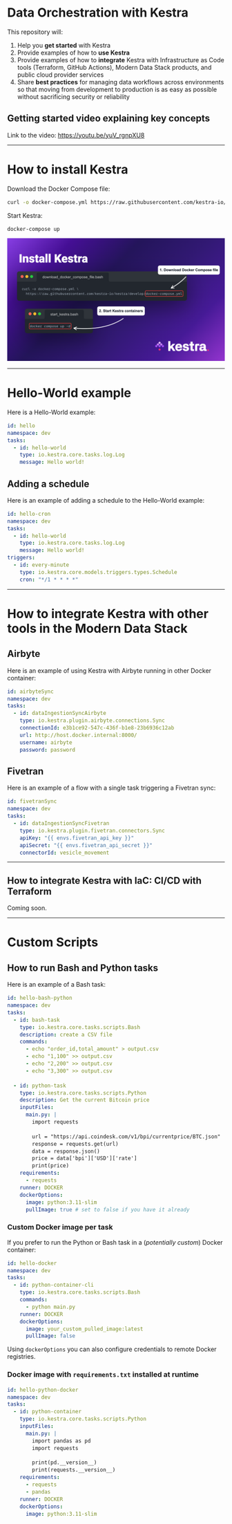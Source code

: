# Data Orchestration with Kestra

This repository will:
1. Help you **get started** with Kestra
2. Provide examples of how to **use Kestra**
3. Provide examples of how to **integrate** Kestra with Infrastructure as Code tools (Terraform, GitHub Actions), Modern Data Stack products, and public cloud provider services
4. Share **best practices** for managing data workflows across environments so that moving from development to production is as easy as possible without sacrificing security or reliability

## Getting started video explaining key concepts

Link to the video: https://youtu.be/yuV_rgnpXU8

---

# How to install Kestra

Download the Docker Compose file:

```sh
curl -o docker-compose.yml https://raw.githubusercontent.com/kestra-io/kestra/develop/docker-compose.yml
```

Start Kestra:

```sh
docker-compose up
```

![install.png](images/install.png)

---

# Hello-World example

Here is a Hello-World example:

```yaml
id: hello  
namespace: dev
tasks:
  - id: hello-world
    type: io.kestra.core.tasks.log.Log
    message: Hello world!
```

## Adding a schedule

Here is an example of adding a schedule to the Hello-World example:

```yaml
id: hello-cron  
namespace: dev
tasks:
  - id: hello-world
    type: io.kestra.core.tasks.log.Log
    message: Hello world!
triggers:
  - id: every-minute
    type: io.kestra.core.models.triggers.types.Schedule
    cron: "*/1 * * * *"
```


---

# How to integrate Kestra with other tools in the Modern Data Stack 

## Airbyte

Here is an example of using Kestra with Airbyte running in other Docker container:

```yaml
id: airbyteSync
namespace: dev
tasks:
  - id: dataIngestionSyncAirbyte
    type: io.kestra.plugin.airbyte.connections.Sync
    connectionId: e3b1ce92-547c-436f-b1e8-23b6936c12ab
    url: http://host.docker.internal:8000/
    username: airbyte
    password: password
```

## Fivetran

Here is an example of a flow with a single task triggering a Fivetran sync:

```yaml
id: fivetranSync
namespace: dev
tasks:
  - id: dataIngestionSyncFivetran
    type: io.kestra.plugin.fivetran.connectors.Sync
    apiKey: "{{ envs.fivetran_api_key }}"
    apiSecret: "{{ envs.fivetran_api_secret }}"
    connectorId: vesicle_movement
```

---


## How to integrate Kestra with IaC: CI/CD with Terraform

Coming soon.


---

# Custom Scripts

## How to run Bash and Python tasks

Here is an example of a Bash task:

```yaml
id: hello-bash-python  
namespace: dev
tasks:  
  - id: bash-task
    type: io.kestra.core.tasks.scripts.Bash
    description: create a CSV file
    commands:
      - echo "order_id,total_amount" > output.csv
      - echo "1,100" >> output.csv
      - echo "2,200" >> output.csv
      - echo "3,300" >> output.csv
  
  - id: python-task
    type: io.kestra.core.tasks.scripts.Python
    description: Get the current Bitcoin price
    inputFiles:
      main.py: |
        import requests
        
        url = "https://api.coindesk.com/v1/bpi/currentprice/BTC.json"
        response = requests.get(url)
        data = response.json()
        price = data['bpi']['USD']['rate']
        print(price)
    requirements:
      - requests
    runner: DOCKER
    dockerOptions:
      image: python:3.11-slim
      pullImage: true # set to false if you have it already
```        

### Custom Docker image per task 

If you prefer to run the Python or Bash task in a (_potentially custom_) Docker container:

```yaml
id: hello-docker
namespace: dev
tasks: 
  - id: python-container-cli
    type: io.kestra.core.tasks.scripts.Bash
    commands:
      - python main.py
    runner: DOCKER
    dockerOptions:
      image: your_custom_pulled_image:latest
      pullImage: false
```

Using `dockerOptions` you can also configure credentials to remote Docker registries.


### Docker image with `requirements.txt` installed at runtime 


```yaml
id: hello-python-docker
namespace: dev
tasks:
  - id: python-container
    type: io.kestra.core.tasks.scripts.Python
    inputFiles:
      main.py: |
        import pandas as pd
        import requests
        
        print(pd.__version__)
        print(requests.__version__)
    requirements:
      - requests
      - pandas
    runner: DOCKER
    dockerOptions:
      image: python:3.11-slim
```


